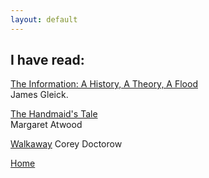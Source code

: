 ```yaml
---
layout: default
---
```


## I have read:

[The Information: A History, A Theory, A Flood](https://en.wikipedia.org/wiki/The_Information:_A_History,_a_Theory,_a_Flood)  
James Gleick.

[The Handmaid's Tale](https://en.wikipedia.org/wiki/The_Handmaid%27s_Tale)  
Margaret Atwood

[Walkaway](https://en.wikipedia.org/wiki/Walkaway_(Doctorow_novel))  
Corey Doctorow


[Home](/)
